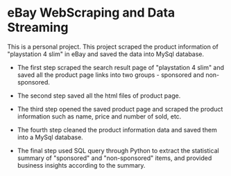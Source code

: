 # eBay WebScraping and Data Streaming
This is a personal project.
This project scraped the product information of "playstation 4 slim" in eBay and saved the data into MySql database.


- The first step scraped the search result page of "playstation 4 slim" and saved all the product page links into two groups - sponsored and non-sponsored.

- The second step saved all the html files of product page.

- The third step opened the saved product page and scraped the product information such as name, price and number of sold, etc.

- The fourth step cleaned the product information data and saved them into a MySql database.

- The final step used SQL query through Python to extract the statistical summary of "sponsored" and "non-sponsored" items, and provided business insights according to the summary.
